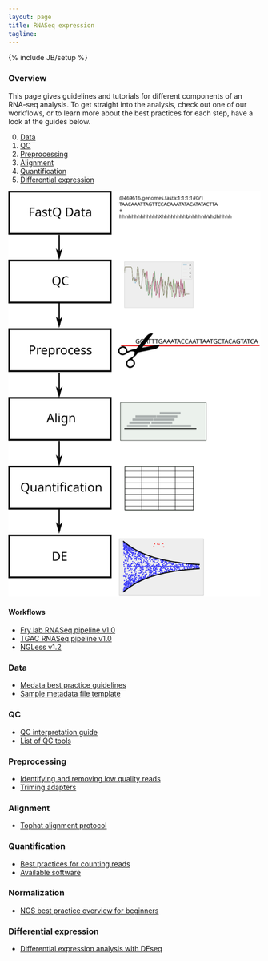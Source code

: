 ```yaml
---
layout: page
title: RNASeq expression
tagline:
---
```

{% include JB/setup %}

### Overview

This page gives guidelines and tutorials for different components of an RNA-seq analysis. To get straight into the analysis, check out one of our workflows, or to learn more about the best practices for each step, have a look at the guides below.

0. [Data](#data)
1. [QC](#qc)
2. [Preprocessing](#preprocessing)
3. [Alignment](#alignment)
4. [Quantification](#quantification)
5. [Differential expression](#differential-expression)

![RNA Seq Flowchart](assets/images/rnaseq-flowchart.svg)

#### Workflows

- [Fry lab RNASeq pipeline v1.0](workflows/frylab_v1.0.html)
- [TGAC RNASeq pipeline v1.0]()
- [NGLess v1.2](workflows/rnaseq_expression/ngless_1.2.html)

### Data

- [Medata best practice guidelines]()
- [Sample metadata file template]()

### QC
- [QC interpretation guide]()
- [List of QC tools]()


### Preprocessing
- [Identifying and removing low quality reads]()
- [Triming adapters](http://genomicsadventures.wordpress.com/2013/05/02/trimming-illumina-sequencing-adapters/)


### Alignment
- [Tophat alignment protocol](http://www.ncbi.nlm.nih.gov/pubmed/22383036)


### Quantification
- [Best practices for counting reads]()
- [Available software]()


### Normalization
- [NGS best practice overview for beginners](http://biorxiv.org/content/early/2014/06/19/006403)


### Differential expression
- [Differential expression analysis with DEseq](http://bioconductor.org/packages/release/bioc/vignettes/DESeq/inst/doc/DESeq.pdf)
